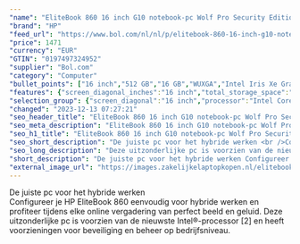 ```yaml
---
"name": "EliteBook 860 16 inch G10 notebook-pc Wolf Pro Security Edition, 16\", Windows 11 Pro, Intel® Core™ i5, 16GB RAM, 512GB SSD, WUXGA"
"brand": "HP"
"feed_url": "https://www.bol.com/nl/nl/p/elitebook-860-16-inch-g10-notebook-pc-wolf-pro-security-edition-16-windows-11-pro-intel-core-i5-16gb-ram-512gb-ssd-wuxga/9300000149930553"
"price": 1471
"currency": "EUR"
"GTIN": "0197497324952"
"supplier": "Bol.com"
"category": "Computer"
"bullet_points": ["16 inch","512 GB","16 GB","WUXGA","Intel Iris Xe Graphics","Windows"]
"features": {"screen_diagonal_inches":"16 inch","total_storage_space":"512 GB","memory_size":"16 GB","graphics":"WUXGA","graphics_card":"Intel Iris Xe Graphics","operating_system":"Windows"}
"selection_group": {"screen_diagonal":"16 inch","processor":"Intel Core i5","changed_price_past_3_days":false,"product_family":"Elitebook"}
"changed": "2023-12-13 07:27:21"
"seo_header_title": "EliteBook 860 16 inch G10 notebook-pc Wolf Pro Security Edition, 16\", Windows 11 Pro, Intel® Core™ i5, 16GB RAM, 512GB SSD, WUXGA"
"seo_meta_description": "EliteBook 860 16 inch G10 notebook-pc Wolf Pro Security Edition, 16\", Windows 11 Pro, Intel® Core™ i5, 16GB RAM, 512GB SSD, WUXGA"
"seo_h1_title": "EliteBook 860 16 inch G10 notebook-pc Wolf Pro Security Edition, 16\", Windows 11 Pro, Intel® Core™ i5, 16GB RAM, 512GB SSD, WUXGA"
"seo_short_description": "De juiste pc voor het hybride werken <br />Configureer je HP EliteBook 860 eenvoudig voor hybride werken en profiteer tijdens elke online vergadering van perfect beeld en geluid."
"seo_long_description": "Deze uitzonderlijke pc is voorzien van de nieuwste Intel®-processor [2] en heeft voorzieningen voor beveiliging en beheer op bedrijfsniveau."
"short_description": "De juiste pc voor het hybride werken Configureer je HP EliteBook 860 eenvoudig voor hybride werken en profiteer tijdens elke online vergadering van perfect beeld en geluid. Deze uitzonderlijke pc is voorzien van de nieuwste Intel®-processor [2] en heeft voorzieningen voor beveiliging en beheer op bedrijfsniveau."
"external_image_url": "https://images.zakelijkelaptopkopen.nl/elitebook-860-16-inch-g10-notebook-pc-wolf-pro-security-edition-16-windows-11-pro-intel-core-i5-16gb-ram-512gb-ssd-wuxga.webp"
---
```


De juiste pc voor het hybride werken <br />Configureer je HP EliteBook 860 eenvoudig voor hybride werken en profiteer tijdens elke online vergadering van perfect beeld en geluid. Deze uitzonderlijke pc is voorzien van de nieuwste Intel®-processor [2] en heeft voorzieningen voor beveiliging en beheer op bedrijfsniveau.